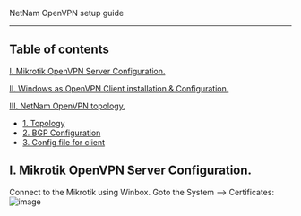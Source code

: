 NetNam OpenVPN setup guide

----
## Table of contents

[I. Mikrotik OpenVPN Server Configuration.](#openvpnserver)

[II. Windows as OpenVPN Client installation & Configuration.](#openvpnclient)
	
[III. NetNam OpenVPN topology.](#netnamvpn)
- [1. Topology](#topo)
- [2. BGP Configuration](#bgpconfig)
- [3. Config file for client](#clientconfigfile)

<a name="openvpnserver"></a>
## I. Mikrotik OpenVPN Server Configuration.
Connect to the Mikrotik using Winbox.  Goto the System —> Certificates:
![image](https://user-images.githubusercontent.com/31034437/30104784-d3313894-9320-11e7-994c-e29ec0242768.png)
